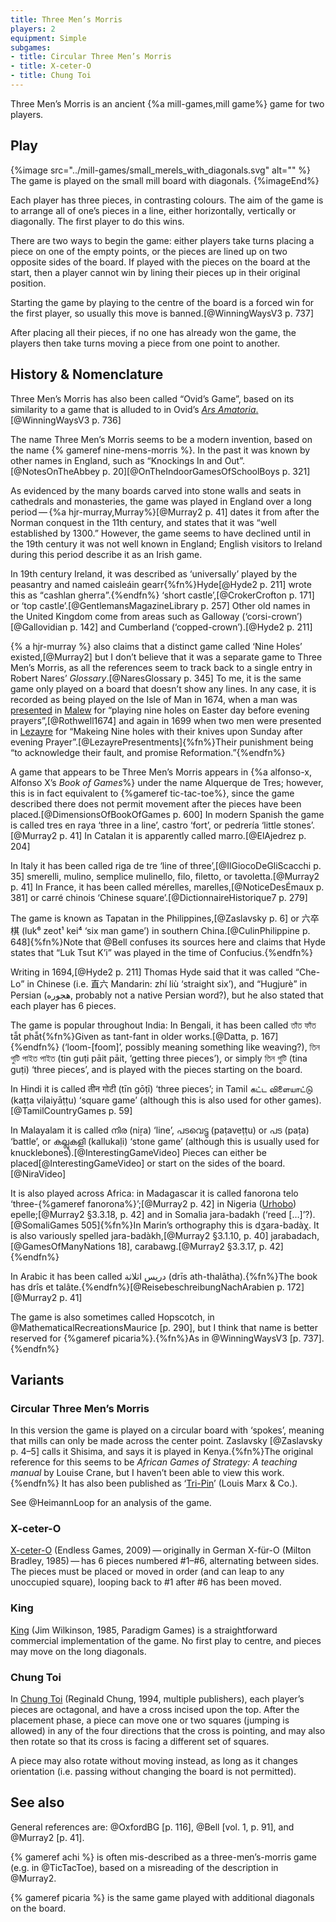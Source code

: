 ```yaml
---
title: Three Men’s Morris
players: 2
equipment: Simple
subgames:
- title: Circular Three Men’s Morris
- title: X-ceter-O
- title: Chung Toi
---
```


<p class="lead">
<span class="aka">Three Men’s Morris</span> is an ancient {%a mill-games,mill game%} game for two players.
</p>

<!-- excerpt -->

## Play

{%image src="../mill-games/small_merels_with_diagonals.svg" alt="" %}
The game is played on the small mill board with diagonals.
{%imageEnd%}

Each player has three pieces, in contrasting colours. The aim of the game is to arrange all of one’s pieces in a line, either horizontally, vertically or diagonally. The first player to do this wins.

There are two ways to begin the game: either players take turns placing a piece on one of the empty points, or the pieces are lined up on two opposite sides of the board. If played with the pieces on the board at the start, then a player cannot win by lining their pieces up in their original position.

Starting the game by playing to the centre of the board is a forced win for the first player, so usually this move is banned.[@WinningWaysV3 p. 737]

After placing all their pieces, if no one has already won the game, the players then take turns moving a piece from one point to another.

## History & Nomenclature

Three Men’s Morris has also been called “<span class="aka">Ovid’s Game</span>”, based on its similarity to a game that is alluded to in Ovid’s [<cite lang="la">Ars Amatoria</cite>.](https://en.wikipedia.org/wiki/Ars_Amatoria)[@WinningWaysV3 p.  736]

The name Three Men’s Morris seems to be a modern invention, based on the name {% gameref nine-mens-morris %}. In the past it was known by other names in England, such as “<span class="aka">Knockings In and Out</span>”.[@NotesOnTheAbbey p.  20][@OnTheIndoorGamesOfSchoolBoys p. 321] 

As evidenced by the many boards carved into stone walls and seats in cathedrals and monasteries, the game was played in England over a long period — {%a hjr-murray,Murray%}[@Murray2 p. 41] dates it from after the Norman conquest in the 11th century, and states that it was “well established by 1300.” However, the game seems to have declined until in the 19th century it was not well known in England; English visitors to Ireland during this period describe it as an Irish game.

In 19th century Ireland, it was described as ‘universally’ played by the peasantry and named <span lang="ga" class="aka">caisleáin gearr</span>{%fn%}Hyde[@Hyde2 p.  211] wrote this as “<span lang="ga" class="aka">cashlan gherra</span>”.{%endfn%} ‘<span class="aka">short castle</span>’,[@CrokerCrofton p.  171] or ‘<span class="aka">top castle</span>’.[@GentlemansMagazineLibrary p. 257] Other old names in the United Kingdom come from areas such as Galloway (‘<span class="aka">corsi-crown</span>’)[@Gallovidian p.  142] and Cumberland (‘<span class="aka">copped-crown</span>’).[@Hyde2 p. 211]

{% a hjr-murray %} also claims that a distinct game called ‘<span class="aka">Nine Holes</span>’ existed,[@Murray2] but I don’t believe that it was a separate game to Three Men’s Morris, as all the references seem to track back to a single entry in Robert Nares’ <cite>Glossary</cite>.[@NaresGlossary p. 345] To me, it is the same game only played on a board that doesn’t show any lines. In any case, it is recorded as being played on the Isle of Man in 1674, when a man was [presented](https://en.wikipedia.org/wiki/Presentment) in [Malew](https://en.wikipedia.org/wiki/Malew) for “playing nine holes on Easter day before evening prayers”,[@Rothwell1674] and again in 1699 when two men were presented in [Lezayre](https://en.wikipedia.org/wiki/Lezayre) for “Makeing Nine holes with their knives upon Sunday after evening Prayer”.[@LezayrePresentments]{%fn%}Their punishment being “to acknowledge their fault, and promise Reformation.”{%endfn%}

A game that appears to be Three Men’s Morris appears in {%a alfonso-x, Alfonso X’s <cite>Book of Games</cite>%} under the name <span lang="es">Alquerque de Tres</span>; however, this is in fact equivalent to {%gameref tic-tac-toe%}, since the game described there does not permit movement after the pieces have been placed.[@DimensionsOfBookOfGames p. 600]  In modern Spanish the game is called <span lang="es" class="aka">tres en raya</span> ‘three in a line’, <span lang="es" class="aka">castro</span> ‘fort’, or <span lang="es" class="aka">pedrería</span> ‘little stones’.[@Murray2 p. 41] In Catalan it is apparently called <span lang="ca" class="aka">marro</span>.[@ElAjedrez p. 204]

In Italy it has been called <span lang="it" class="aka">riga de tre</span> ‘line of three’,[@IlGiocoDeGliScacchi p. 35] <span lang="it" class="aka">smerelli</span>, <span lang="it" class="aka">mulino</span>, <span lang="it" class="aka">semplice mulinello</span>, <span lang="it" class="aka">filo</span>, <span lang="it" class="aka">filetto</span>, or <span lang="it" class="aka">tavoletta</span>.[@Murray2 p. 41] In France, it has been called <span lang="fr" class="aka">mérelles</span>, <span lang="fr" class="aka">marelles</span>,[@NoticeDesÉmaux p.  381] or <span lang="fr" class="aka">carré chinois</span> ‘Chinese square’.[@DictionnaireHistorique7 p. 279]

The game is known as <span lang="fil" class="noun aka">Tapatan</span> in the Philippines,[@Zaslavsky p. 6] or <span lang="yue-Hans-HK" class="aka">六卒棋</span> (<span lang="yue-Latn-jyutping" class="aka">luk⁶ zeot¹ kei⁴</span> ‘six man game’) in southern China.[@CulinPhilippine p. 648]{%fn%}Note that @Bell confuses its sources here and claims that Hyde states that “<span class="aka noun">Luk Tsut K’i</span>” was played in the time of Confucius.{%endfn%}

Writing in 1694,[@Hyde2 p. 211] Thomas Hyde said that it was called “<span lang="zh-Latn" class="aka noun">Che-Lo</span>” in Chinese (i.e. <span lang="zh-Hant" class="aka">直六</span> Mandarin: <span lang="cmn-Latn-pinyin" class="aka">zhí liù</span> ‘straight six’), and “<span lang="fa-Latn" class="aka noun">Hugjurè</span>” in Persian (<span lang="fa" class="aka">هجوره</span>, probably not a native Persian word?), but he also stated that each player has 6 pieces.

The game is popular throughout India: In Bengali, it has been called <span lang="bn" class="aka">তাঁত ফাঁত</span> <span lang="bn-Latn" class="aka">tā̃t phā̃t</span>{%fn%}Given as <span lang="bn-Latn" class="aka">tant-fant</span> in older works.[@Datta, p. 167]{%endfn%} (‘loom-[foom]’, possibly meaning something like weaving?), <span lang="bn" class="aka">তিন গুটি পাইত পাইত</span> (<span lang="bn-Latn" class="aka">tin guṭi pāit pāit</span>, ‘getting three pieces’), or simply <span lang="bn" class="aka">তিন গুটি</span> (<span lang="bn-Latn" class="aka">tina guṭi</span>) ‘three pieces’, and is played with the pieces starting on the board.

In Hindi it is called <span lang="hi" class="aka">तीन गोटी</span> (<span lang="hi-Latn" class="aka">tīn gōṭī</span>) ‘three pieces’; in Tamil <span lang="ta" class="aka">கட்ட விளையாட்டு</span> (<span lang="ta-Latn" class="aka">kaṭṭa viḷaiyāṭṭu</span>) ‘square game’ (although this is also used for other games).[@TamilCountryGames p. 59]

In Malayalam it is called <span lang="ml" class="aka">നിര</span> (<span lang="ml-Latn" class="aka">niṟa</span>) ‘line’, <span lang="ml" class="aka">പടവെട്ടു</span> (<span lang="ml-Latn" class="aka">paṭaveṭṭu</span>) or <span lang="ml" class="aka">പട</span> (<span lang="ml-Latn">paṭa</span>) ‘battle’, or <span lang="ml" class="aka">കല്ലുകളി</span> (<span lang="ml-Latn" class="aka">kallukaḷi</span>) ‘stone game’ (although this is usually used for knucklebones).[@InterestingGameVideo] Pieces can either be placed[@InterestingGameVideo] or start on the sides of the board.[@NiraVideo]

It is also played across Africa: in Madagascar it is called <span lang="mg" class="aka">fanorona telo</span> ‘three-{%gameref fanorona%}’;[@Murray2 p. 42] in Nigeria ([Urhobo](https://en.wikipedia.org/wiki/Urhobo_language)) <span lang="urh" class="aka">epelle</span>;[@Murray2 §3.3.18, p. 42] and in Somalia <span lang="so" class="aka">jara-badakh</span> (‘reed […]’?).[@SomaliGames 505]{%fn%}In Marin’s orthography this is <span lang="so" class="aka">dʒara-badàχ</span>. It is also variously spelled <span lang="so" class="aka">jara-badàkh</span>,[@Murray2 §3.1.10, p. 40] <span lang="so" class="aka">jarabadach</span>,[@GamesOfManyNations 18], <span lang="so" class="aka">carabawg</span>.[@Murray2 §3.3.17, p. 42]{%endfn%} 


In Arabic it has been called <span lang="ar" class="aka">دريس اثلاثة</span> (<span lang="ar-Latn" class="aka">drīs ath-thalātha</span>).{%fn%}The book has <span lang="ar-Latn">drîs et talâte</span>.{%endfn%}[@ReisebeschreibungNachArabien p. 172][@Murray2 p. 41]

The game is also sometimes called <span class="aka">Hopscotch</span>, in @MathematicalRecreationsMaurice [p. 290], but I think that name is better reserved for {%gameref picaria%}.{%fn%}As in @WinningWaysV3 [p. 737].{%endfn%}

<!-- To Check
* Terni Lapilli
* Three Men’s Marriage
-->

## Variants

### Circular Three Men’s Morris

In this version the game is played on a circular board with ‘spokes’, meaning that mills can only be made across the center point. Zaslavsky [@Zaslavsky p. 4–5] calls it <span class="aka">Shisima</span>, and says it is played in Kenya.{%fn%}The original reference for this seems to be <cite>African Games of Strategy: A teaching manual</cite> by Louise Crane, but I haven’t been able to view this work.{%endfn%} It has also been published as ‘[<span class="aka">Tri-Pin</span>](https://boardgamegeek.com/boardgame/111169/tri-pin)’ (Louis Marx & Co.).

See @HeimannLoop for an analysis of the game.

### X-ceter-O

[X-ceter-O](https://boardgamegeek.com/boardgame/21951/x-ceter-o) (Endless Games, 2009) — originally in German <span lang="de">X-für-O</span> (Milton Bradley, 1985) — has 6 pieces numbered #1–#6, alternating between sides. The pieces must be placed or moved in order (and can leap to any unoccupied square), looping back to #1 after #6 has been moved.

### King

[King](https://boardgamegeek.com/boardgame/22452/king) (Jim Wilkinson, 1985,
Paradigm Games) is a straightforward commercial implementation of the game. No
first play to centre, and pieces may move on the long diagonals.

### Chung Toi

In [Chung Toi](https://boardgamegeek.com/boardgame/11557/chung-toi) (Reginald Chung, 1994, multiple publishers), each player’s pieces are octagonal, and have a cross incised upon the top. After the placement phase, a piece can move one or two squares (jumping is allowed) in any of the four directions that the cross is pointing, and may also then rotate so that its cross is facing a different set of squares.

A piece may also rotate without moving instead, as long as it changes orientation (i.e. passing without changing the board is not permitted).

## See also

General references are: @OxfordBG [p. 116], @Bell [vol. 1, p. 91], and @Murray2 [p. 41].

{% gameref achi %} is often mis-described as a three-men’s-morris game (e.g. in @TicTacToe), based on a misreading of the description in @Murray2.

{% gameref picaria %} is the same game played with additional diagonals on the board.
